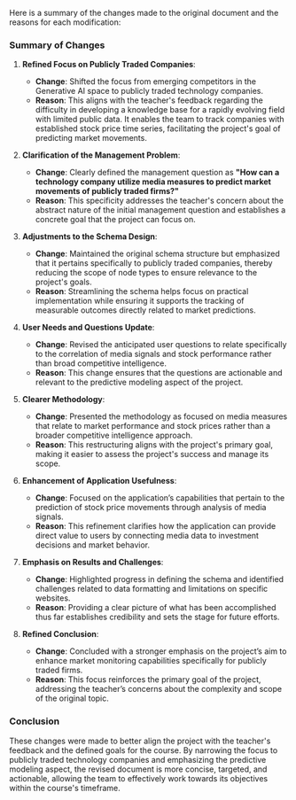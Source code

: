 Here is a summary of the changes made to the original document and the reasons for each modification:

### Summary of Changes

1. **Refined Focus on Publicly Traded Companies**:
   - **Change**: Shifted the focus from emerging competitors in the Generative AI space to publicly traded technology companies.
   - **Reason**: This aligns with the teacher's feedback regarding the difficulty in developing a knowledge base for a rapidly evolving field with limited public data. It enables the team to track companies with established stock price time series, facilitating the project's goal of predicting market movements.

2. **Clarification of the Management Problem**:
   - **Change**: Clearly defined the management question as **"How can a technology company utilize media measures to predict market movements of publicly traded firms?"**
   - **Reason**: This specificity addresses the teacher's concern about the abstract nature of the initial management question and establishes a concrete goal that the project can focus on.

3. **Adjustments to the Schema Design**:
   - **Change**: Maintained the original schema structure but emphasized that it pertains specifically to publicly traded companies, thereby reducing the scope of node types to ensure relevance to the project's goals.
   - **Reason**: Streamlining the schema helps focus on practical implementation while ensuring it supports the tracking of measurable outcomes directly related to market predictions.

4. **User Needs and Questions Update**:
   - **Change**: Revised the anticipated user questions to relate specifically to the correlation of media signals and stock performance rather than broad competitive intelligence.
   - **Reason**: This change ensures that the questions are actionable and relevant to the predictive modeling aspect of the project.

5. **Clearer Methodology**:
   - **Change**: Presented the methodology as focused on media measures that relate to market performance and stock prices rather than a broader competitive intelligence approach.
   - **Reason**: This restructuring aligns with the project's primary goal, making it easier to assess the project's success and manage its scope.

6. **Enhancement of Application Usefulness**:
   - **Change**: Focused on the application’s capabilities that pertain to the prediction of stock price movements through analysis of media signals.
   - **Reason**: This refinement clarifies how the application can provide direct value to users by connecting media data to investment decisions and market behavior.

7. **Emphasis on Results and Challenges**:
   - **Change**: Highlighted progress in defining the schema and identified challenges related to data formatting and limitations on specific websites.
   - **Reason**: Providing a clear picture of what has been accomplished thus far establishes credibility and sets the stage for future efforts.

8. **Refined Conclusion**:
   - **Change**: Concluded with a stronger emphasis on the project’s aim to enhance market monitoring capabilities specifically for publicly traded firms.
   - **Reason**: This focus reinforces the primary goal of the project, addressing the teacher’s concerns about the complexity and scope of the original topic.

### Conclusion

These changes were made to better align the project with the teacher's feedback and the defined goals for the course. By narrowing the focus to publicly traded technology companies and emphasizing the predictive modeling aspect, the revised document is more concise, targeted, and actionable, allowing the team to effectively work towards its objectives within the course's timeframe. 

